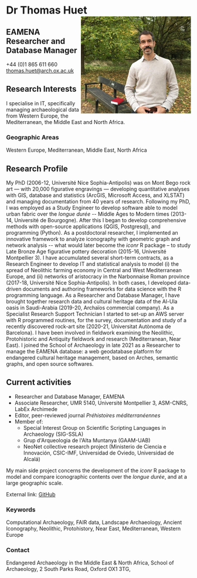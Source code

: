 # Dr Thomas Huet <img src="www/OX_SoA_profile.jpg" width='300px' align="right"/>

## EAMENA Researcher and Database Manager

+44 (0)1 865 611 660
thomas.huet@arch.ox.ac.uk

## Research Interests

I specialise in IT, specifically managing archaeological data from Western Europe, the Mediterranean, the Middle East and North Africa.

### Geographic Areas

Western Europe, Mediterranean, Middle East, North Africa

## Research Profile

My PhD (2006-12, Université Nice Sophia-Antipolis) was on Mont Bego rock art &mdash; with 20,000 figurative engravings &mdash; developing quantitative analyses with GIS, database and statistics (ArcGIS, Microsoft Access, and XLSTAT) and managing documentation from 40 years of research. Following my PhD, I was employed as a Study Engineer to develop software able to model urban fabric over the *longue durée* -- Middle Ages to Modern times (2013-14, Université de Bourgogne). After this I began to develop comprehensive methods with open-source applications (QGIS, Postgresql), and programming (Python). As a postdoctoral researcher, I implemented an innovative framework to analyze iconography with geometric graph and network analysis -- what would later become the *iconr* R package – to study Late Bronze Age figurative pottery decoration (2015-16, Université Montpellier 3). I have accumulated several short-term contracts, as a Research Engineer to develop IT and statistical analysis to model (i) the spread of Neolithic farming economy in Central and West Mediterranean Europe, and (ii) networks of aristocracy in the Narbonnaise Roman province (2017-18, Université Nice Sophia-Antipolis). In both cases, I developed data-driven documents and authoring frameworks for data science with the R programming language. As a Researcher and Database Manager, I have brought together research data and cultural heritage data of the Al-Ula oasis in Saudi-Arabia (2019-20, Archaïos commercial company). As a Specialist Research Support Technician I started to set-up an AWS server with R programmed routines, for the survey, documentation and study of a recently discovered rock-art site (2020-21, Universitat Autònoma de Barcelona). I have been involved in fieldwork examining the Neolithic, Protohistoric and Antiquity fieldwork and research (Mediterranean, Near East). I joined the School of Archaeology in late 2021 as a Researcher to manage the EAMENA database: a web geodatabase platform for endangered cultural heritage management, based on Arches, semantic graphs, and open source softwares.

## Current activities

* Researcher and Database Manager, EAMENA
* Associate Researcher, UMR 5140, Université Montpellier 3, ASM-CNRS, LabEx Archimede
* Editor, peer-reviewed journal *Préhistoires méditerranéennes*
* Member of:
  + Special Interest Group on Scientific Scripting Languages in Archaeology (SIG-SSLA)
  + Grup d'Arqueologia de l'Alta Muntanya (GAAM-UAB)
  + NeoNet collective research project (Ministerio de Ciencia e Innovación, CSIC-IMF, Universidad de Oviedo, Universidad de Alcalá)
  
My main side project concerns the development of the *iconr* R package to model and compare iconographic contents over the *longue durée*, and at a large geographic scale.

External link: [GitHub](https://github.com/zoometh/thomashuet#dr-thomas-huet-)

### Keywords

Computational Archaeology, FAIR data, Landscape Archaeology, Ancient Iconography, Neolithic, Protohistory, Near East, Mediterranean, Western Europe

### Contact

Endangered Archaeology in the Middle East & North Africa, School of Archaeology, 2 South Parks Road, Oxford OX1 3TG, 

